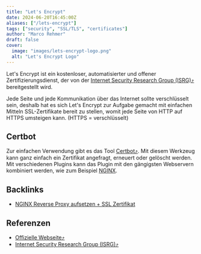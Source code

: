 ```yaml
---
title: "Let's Encrypt"
date: 2024-06-20T16:45:00Z
aliases: ["/lets-encrypt"]
tags: ["security", "SSL/TLS", "certificates"]
author: "Marco Rehmer"
draft: false
cover:
  image: "images/lets-encrypt-logo.png"
  alt: "Let's Encrypt Logo"
---
```


Let's Encrypt ist ein kostenloser, automatisierter und offener Zertifizierungsdienst, der von der [Internet Security Research Group (ISRG)⤴](https://www.abetterinternet.org/) bereitgestellt wird.

Jede Seite und jede Kommunikation über das Internet sollte verschlüsselt sein, deshalb hat es sich Let's Encrypt zur Aufgabe gemacht mit einfachen Mitteln SSL-Zertifikate bereit zu stellen, womit jede Seite von HTTP auf HTTPS umsteigen kann. (HTTPS = verschlüsselt)

## Certbot

Zur einfachen Verwendung gibt es das Tool [Certbot⤴](https://certbot.eff.org/). Mit diesem Werkzeug kann ganz einfach ein Zertifikat angefragt, erneuert oder gelöscht werden. Mit verschiedenen Plugins kann das Plugin mit den gängigsten Webservern kombiniert werden, wie zum Beispiel [NGINX](/glossary/nginx).

## Backlinks

- [NGINX Reverse Proxy aufsetzen + SSL Zertifikat](/posts/nginx-reverse-proxy)

## Referenzen

- [Offizielle Webseite⤴](https://letsencrypt.org/)
- [Internet Security Research Group (ISRG)⤴](https://www.abetterinternet.org/)
